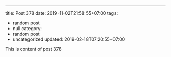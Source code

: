 ---
title: Post 378
date: 2019-11-02T21:58:55+07:00
tags:
  - random post
  - null
category:
  - random post
  - uncategorized
updated: 2019-02-18T07:20:55+07:00

This is content of post 378
